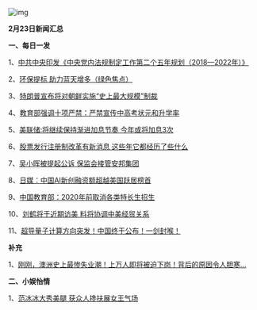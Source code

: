 ![img](http://pic-bucket.nosdn.127.net/photo/0003/2018-02-24/DBCJDKET00AJ0003NOS.jpg)

**2月23日新闻汇总**

**一、每日一发**

1、[中共中央印发《中央党内法规制定工作第二个五年规划（2018—2022年）》](http://politics.people.com.cn/n1/2018/0224/c1001-29831215.html)

2、[环保提标 助力蓝天增多（绿色焦点）](http://paper.people.com.cn/rmrb/html/2018-02/24/nw.D110000renmrb_20180224_1-09.htm)

3、[特朗普宣布将对朝鲜实施“史上最大规模”制裁](http://news.163.com/18/0223/23/DBC787700001899O.html)

4、[教育部强调十项严禁：严禁宣传中高考状元和升学率](http://news.163.com/18/0224/04/DBCQ2D1K000187V5.html)

5、[美联储:将继续保持渐进加息节奏 今年或将加息3次](http://news.163.com/18/0224/04/DBCR4B6N0001875O.html)

6、[股票发行注册制改革有新消息 这些年它都经历了些什么](http://finance.ifeng.com/a/20180224/15994929_0.shtml)

7、[吴小晖被提起公诉 保监会接管安邦集团](http://www.zaobao.com/realtime/china/story20180223-837434)

8、[日媒：中国AI新创融资额超越美国跃居榜首](http://www.zaobao.com/realtime/china/story20180223-837466)

9、[中国教育部：2020年前取消各类特长生招生](http://www.zaobao.com/realtime/china/story20180223-837463)

10、[刘鹤将于近期访美 料将协调中美经贸关系](http://money.163.com/18/0223/22/DBC4LA3T00258105.html)

11、[超导量子计算方向突发！中国终于公布！一剑封喉！](http://www.sohu.com/a/223692131_465169)



**补充**

1、[刚刚，澳洲史上最惨失业潮！上万人即将被迫下岗！背后的原因令人胆寒…](http://www.sohu.com/a/223463912_559100)



**二、小娱怡情**

1、[范冰冰大秀美腿 获众人搀扶展女王气场](http://ent.163.com/photoview/00AJ0003/649462.html#p=DBCJDKET00AJ0003NOS)
